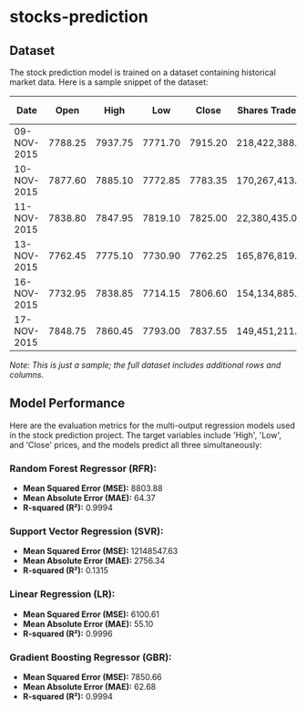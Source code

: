 # stocks-prediction
## Dataset

The stock prediction model is trained on a dataset containing historical market data. Here is a sample snippet of the dataset:

| Date         | Open    | High    | Low     | Close   | Shares Traded    | Turnover (₹ Cr)  |
|--------------|---------|---------|---------|---------|------------------|------------------|
| 09-NOV-2015  | 7788.25 | 7937.75 | 7771.70 | 7915.20 | 218,422,388.0    | 9,376.17         |
| 10-NOV-2015  | 7877.60 | 7885.10 | 7772.85 | 7783.35 | 170,267,413.0    | 7,153.47         |
| 11-NOV-2015  | 7838.80 | 7847.95 | 7819.10 | 7825.00 | 22,380,435.0     | 1,123.44         |
| 13-NOV-2015  | 7762.45 | 7775.10 | 7730.90 | 7762.25 | 165,876,819.0    | 7,731.55         |
| 16-NOV-2015  | 7732.95 | 7838.85 | 7714.15 | 7806.60 | 154,134,885.0    | 6,871.15         |
| 17-NOV-2015  | 7848.75 | 7860.45 | 7793.00 | 7837.55 | 149,451,211.0    | 6,367.14         |

*Note: This is just a sample; the full dataset includes additional rows and columns.*

## Model Performance

Here are the evaluation metrics for the multi-output regression models used in the stock prediction project. The target variables include 'High', 'Low', and 'Close' prices, and the models predict all three simultaneously:

### Random Forest Regressor (RFR):
- **Mean Squared Error (MSE):** 8803.88
- **Mean Absolute Error (MAE):** 64.37
- **R-squared (R²):** 0.9994

### Support Vector Regression (SVR):
- **Mean Squared Error (MSE):** 12148547.63
- **Mean Absolute Error (MAE):** 2756.34
- **R-squared (R²):** 0.1315

### Linear Regression (LR):
- **Mean Squared Error (MSE):** 6100.61
- **Mean Absolute Error (MAE):** 55.10
- **R-squared (R²):** 0.9996

### Gradient Boosting Regressor (GBR):
- **Mean Squared Error (MSE):** 7850.66
- **Mean Absolute Error (MAE):** 62.68
- **R-squared (R²):** 0.9994

